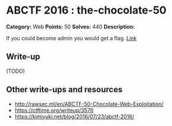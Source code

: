 # ABCTF 2016 : the-chocolate-50

**Category:** Web
**Points:** 50
**Solves:** 440
**Description:**

If you could become admin you would get a flag. [Link](http://yrmyzscnvh.abctf.xyz/web3/)

## Write-up

(TODO)

## Other write-ups and resources

* http://rawsec.ml/en/ABCTF-50-Chocolate-Web-Exploitation/
* https://ctftime.org/writeup/3576
* https://kimiyuki.net/blog/2016/07/23/abctf-2016/
